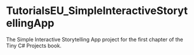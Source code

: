 # TutorialsEU_SimpleInteractiveStorytellingApp
The Simple Interactive Storytelling App  project for the first chapter of the Tiny C# Projects book.
